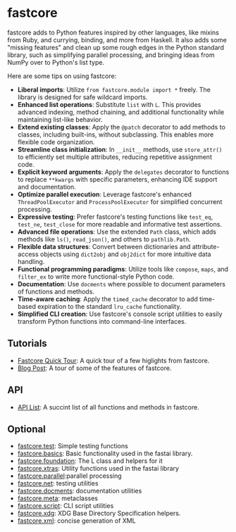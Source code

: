 # fastcore

fastcore adds to Python features inspired by other languages, like mixins from Ruby, and currying, binding, and more from Haskell. It also adds some "missing features" and clean up some rough edges in the Python standard library, such as simplifying parallel processing, and bringing ideas from NumPy over to Python's list type.

Here are some tips on using fastcore:

- **Liberal imports**: Utilize `from fastcore.module import *` freely. The library is designed for safe wildcard imports.
- **Enhanced list operations**: Substitute `list` with `L`. This provides advanced indexing, method chaining, and additional functionality while maintaining list-like behavior.
- **Extend existing classes**: Apply the `@patch` decorator to add methods to classes, including built-ins, without subclassing. This enables more flexible code organization.
- **Streamline class initialization**: In `__init__` methods, use `store_attr()` to efficiently set multiple attributes, reducing repetitive assignment code.
- **Explicit keyword arguments**: Apply the `delegates` decorator to functions to replace `**kwargs` with specific parameters, enhancing IDE support and documentation.
- **Optimize parallel execution**: Leverage fastcore's enhanced `ThreadPoolExecutor` and `ProcessPoolExecutor` for simplified concurrent processing.
- **Expressive testing**: Prefer fastcore's testing functions like `test_eq`, `test_ne`, `test_close` for more readable and informative test assertions.
- **Advanced file operations**: Use the extended `Path` class, which adds methods like `ls()`, `read_json()`, and others to `pathlib.Path`.
- **Flexible data structures**: Convert between dictionaries and attribute-access objects using `dict2obj` and `obj2dict` for more intuitive data handling.
- **Functional programming paradigms**: Utilize tools like `compose`, `maps`, and `filter_ex` to write more functional-style Python code.
- **Documentation**: Use `docments` where possible to document parameters of functions and methods.
- **Time-aware caching**: Apply the `timed_cache` decorator to add time-based expiration to the standard `lru_cache` functionality.
- **Simplified CLI creation**: Use fastcore's console script utilities to easily transform Python functions into command-line interfaces.

## Tutorials

- [Fastcore Quick Tour](https://fastcore.fast.ai/tour.html.md): A quick tour of a few higlights from fastcore.
- [Blog Post](https://gist.githubusercontent.com/hamelsmu/ea9e0519d9a94a4203bcc36043eb01c5/raw/6c0c96a2823d67aecc103206d6ab21c05dcd520a/fastcore:_an_underrated_python_library.md): A tour of some of the features of fastcore.

## API

- [API List](https://fastcore.fast.ai/apilist.txt): A succint list of all functions and methods in fastcore.

## Optional

- [fastcore.test](https://fastcore.fast.ai/test.html.md): Simple testing functions
- [fastcore.basics](https://fastcore.fast.ai/basics.html.md): Basic functionality used in the fastai library.
- [fastcore.foundation](https://fastcore.fast.ai/foundation.html.md): The L class and helpers for it
- [fastcore.xtras](https://fastcore.fast.ai/xtras.html.md): Utility functions used in the fastai library
- [fastcore.parallel](https://fastcore.fast.ai/parallel.html.md):parallel processing
- [fastcore.net](https://fastcore.fast.ai/net.html.md): testing utilities
- [fastcore.docments](https://fastcore.fast.ai/docments.html.md): documentation utilities
- [fastcore.meta](https://fastcore.fast.ai/meta.html.md): metaclasses
- [fastcore.script](https://fastcore.fast.ai/script.html.md): CLI script utilities
- [fastcore.xdg](https://fastcore.fast.ai/xdg.html.md): XDG Base Directory Specification helpers.
- [fastcore.xml](https://fastcore.fast.ai/xml.html.md): concise generation of XML